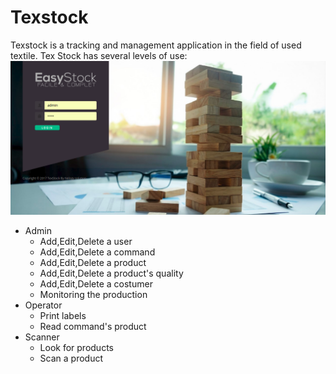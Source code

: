 # Texstock

Texstock is a tracking and management application in the field of used textile. Tex Stock has several levels of use:
![Login page](loginpage.png)

* Admin
    - Add,Edit,Delete a user
    - Add,Edit,Delete a command
    - Add,Edit,Delete a product
    - Add,Edit,Delete a product's quality
    - Add,Edit,Delete a costumer
    - Monitoring the production
* Operator
    - Print labels
    - Read command's product
* Scanner
    - Look for products
    - Scan a product